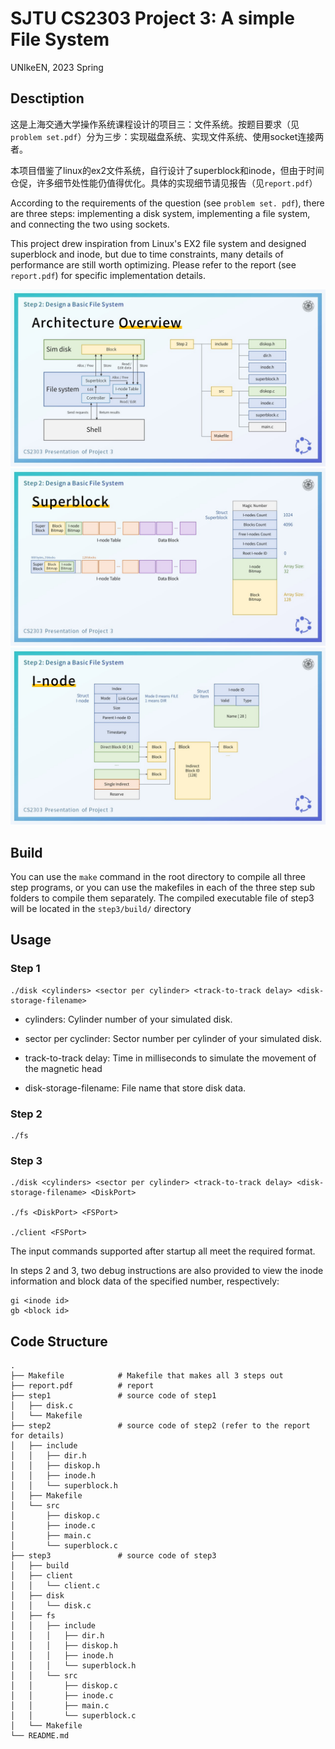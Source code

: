 # SJTU CS2303 Project 3: A simple File System

UNIkeEN, 2023 Spring

## Desctiption

这是上海交通大学操作系统课程设计的项目三：文件系统。按题目要求（见`problem set.pdf`）分为三步：实现磁盘系统、实现文件系统、使用socket连接两者。

本项目借鉴了linux的ex2文件系统，自行设计了superblock和inode，但由于时间仓促，许多细节处性能仍值得优化。具体的实现细节请见报告（见`report.pdf`）

According to the requirements of the question (see `problem set. pdf`), there are three steps: implementing a disk system, implementing a file system, and connecting the two using sockets. 

This project drew inspiration from Linux's EX2 file system and designed superblock and inode, but due to time constraints, many details of performance are still worth optimizing. Please refer to the report (see `report.pdf`) for specific implementation details.

<img src="figs/pre/arch.JPG" style="zoom: 67%;" /> 

<img src="figs/pre/spb.JPG" alt="spb" style="zoom:67%;" /> 

<img src="figs/pre/inode.JPG" alt="inode" style="zoom:67%;" /> 

## Build

You can use the `make` command in the root directory to compile all three step programs, or you can use the makefiles in each of the three step sub folders to compile them separately.
The compiled executable file of step3 will be located in the `step3/build/` directory

## Usage

### Step 1

```shell
./disk <cylinders> <sector per cylinder> <track-to-track delay> <disk-storage-filename>
```

* cylinders: Cylinder number of your simulated disk.

* sector per cyclinder: Sector number per cylinder of your simulated disk.

* track-to-track delay: Time in milliseconds to simulate the movement of the magnetic head

* disk-storage-filename: File name that store disk data.

### Step 2

```shell
./fs
```

### Step 3

```shell
./disk <cylinders> <sector per cylinder> <track-to-track delay> <disk-storage-filename> <DiskPort>

./fs <DiskPort> <FSPort>

./client <FSPort>
```

The input commands supported after startup all meet the required format. 

In steps 2 and 3, two debug instructions are also provided to view the inode information and block data of the specified number, respectively:

```shell
gi <inode id>
gb <block id>
```

## Code Structure
```
.
├── Makefile            # Makefile that makes all 3 steps out
├── report.pdf          # report
├── step1               # source code of step1
│   ├── disk.c
│   └── Makefile
├── step2               # source code of step2 (refer to the report for details)
│   ├── include
│   │   ├── dir.h
│   │   ├── diskop.h
│   │   ├── inode.h
│   │   └── superblock.h
│   ├── Makefile
│   └── src
│       ├── diskop.c
│       ├── inode.c
│       ├── main.c
│       └── superblock.c
├── step3               # source code of step3
│   ├── build
│   ├── client
│   │   └── client.c
│   ├── disk
│   │   └── disk.c
│   ├── fs
│   │   ├── include
│   │   │   ├── dir.h
│   │   │   ├── diskop.h
│   │   │   ├── inode.h
│   │   │   └── superblock.h
│   │   └── src
│   │       ├── diskop.c
│   │       ├── inode.c
│   │       ├── main.c
│   │       └── superblock.c
│   └── Makefile
└── README.md
```